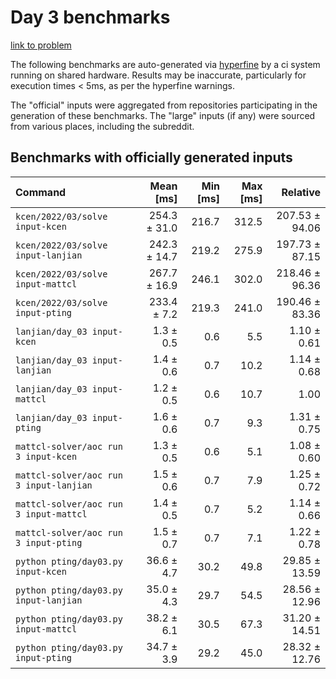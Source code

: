 # Day 3 benchmarks

[link to problem](http://adventofcode.com/2022/day/3)

The following benchmarks are auto-generated via [hyperfine](https://github.com/sharkdp/hyperfine) by a ci system running on shared hardware. Results may be inaccurate, particularly for execution times < 5ms, as per the hyperfine warnings.

The "official" inputs were aggregated from repositories participating in the generation of these benchmarks. The "large" inputs (if any) were sourced from various places, including the subreddit.

## Benchmarks with officially generated inputs
| Command | Mean [ms] | Min [ms] | Max [ms] | Relative |
|:---|---:|---:|---:|---:|
| `kcen/2022/03/solve input-kcen` | 254.3 ± 31.0 | 216.7 | 312.5 | 207.53 ± 94.06 |
| `kcen/2022/03/solve input-lanjian` | 242.3 ± 14.7 | 219.2 | 275.9 | 197.73 ± 87.15 |
| `kcen/2022/03/solve input-mattcl` | 267.7 ± 16.9 | 246.1 | 302.0 | 218.46 ± 96.36 |
| `kcen/2022/03/solve input-pting` | 233.4 ± 7.2 | 219.3 | 241.0 | 190.46 ± 83.36 |
| `lanjian/day_03 input-kcen` | 1.3 ± 0.5 | 0.6 | 5.5 | 1.10 ± 0.61 |
| `lanjian/day_03 input-lanjian` | 1.4 ± 0.6 | 0.7 | 10.2 | 1.14 ± 0.68 |
| `lanjian/day_03 input-mattcl` | 1.2 ± 0.5 | 0.6 | 10.7 | 1.00 |
| `lanjian/day_03 input-pting` | 1.6 ± 0.6 | 0.7 | 9.3 | 1.31 ± 0.75 |
| `mattcl-solver/aoc run 3 input-kcen` | 1.3 ± 0.5 | 0.6 | 5.1 | 1.08 ± 0.60 |
| `mattcl-solver/aoc run 3 input-lanjian` | 1.5 ± 0.6 | 0.7 | 7.9 | 1.25 ± 0.72 |
| `mattcl-solver/aoc run 3 input-mattcl` | 1.4 ± 0.5 | 0.7 | 5.2 | 1.14 ± 0.66 |
| `mattcl-solver/aoc run 3 input-pting` | 1.5 ± 0.7 | 0.7 | 7.1 | 1.22 ± 0.78 |
| `python pting/day03.py input-kcen` | 36.6 ± 4.7 | 30.2 | 49.8 | 29.85 ± 13.59 |
| `python pting/day03.py input-lanjian` | 35.0 ± 4.3 | 29.7 | 54.5 | 28.56 ± 12.96 |
| `python pting/day03.py input-mattcl` | 38.2 ± 6.1 | 30.5 | 67.3 | 31.20 ± 14.51 |
| `python pting/day03.py input-pting` | 34.7 ± 3.9 | 29.2 | 45.0 | 28.32 ± 12.76 |
